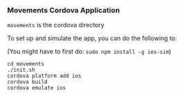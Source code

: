 ### Movements Cordova Application

`movements` is the cordova directory

To set up and simulate the app, you can do the following to:

(You might have to first do: `sudo npm install -g ios-sim`)

    cd movements
    ./init.sh
    cordova platform add ios
    cordova build
    cordova emulate ios

